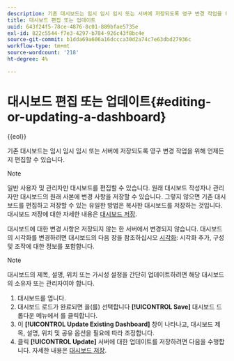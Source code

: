 ```yaml
---
description: 기존 대시보드는 임시 임시 임시 또는 서버에 저장되도록 영구 변경 작업을 위해 언제든지 편집할 수 있습니다.
title: 대시보드 편집 또는 업데이트
uuid: 643f24f5-78ce-4876-8c01-889bfae5735e
exl-id: 822c5544-f7e3-4297-b784-926c43f8bc4e
source-git-commit: b1dda69a606a16dccca30d2a74c7e63dbd27936c
workflow-type: tm+mt
source-wordcount: '218'
ht-degree: 4%

---
```


# 대시보드 편집 또는 업데이트{#editing-or-updating-a-dashboard}

{{eol}}

기존 대시보드는 임시 임시 임시 또는 서버에 저장되도록 영구 변경 작업을 위해 언제든지 편집할 수 있습니다.

>[!NOTE]
>
>일반 사용자 및 관리자만 대시보드를 편집할 수 있습니다. 원래 대시보드 작성자나 관리자만 대시보드의 원래 사본에 변경 사항을 저장할 수 있습니다. 그렇지 않으면 기존 대시보드를 편집하고 저장할 수 있는 유일한 방법은 복사한 대시보드를 저장하는 것입니다. 대시보드 저장에 대한 자세한 내용은 [대시보드 저장](../../../home/c-adobe-data-workbench-dashboard/c-dashboards/t-saving-a-dashboard.md#task-4132cf487bc640149c91afd0b7b0701e).

대시보드에 대한 변경 사항은 저장되지 않는 한 서버에서 변경되지 않습니다. 대시보드의 시각화를 변경하려면 대시보드의 다음 장을 참조하십시오 [시각화](../../../home/c-adobe-data-workbench-dashboard/c-visualizations/c-visualizations.md#concept-426ed20f270f4be48ecc3574f3078d8e): 시각화 추가, 구성 및 조작에 대한 정보를 포함합니다.

>[!NOTE]
>
>대시보드의 제목, 설명, 위치 또는 가시성 설정을 간단히 업데이트하려면 해당 대시보드의 소유자 또는 관리자여야 합니다.

1. 대시보드를 엽니다.
1. 대시보드 로드가 완료되면 을(를) 선택합니다 **[!UICONTROL Save]** 대시보드 드롭다운 메뉴에서 를 클릭합니다.
1. 이 **[!UICONTROL Update Existing Dashboard]** 창이 나타나고, 대시보드 제목, 설명, 위치 및 공유 옵션을 필요에 따라 조정합니다.
1. 클릭 **[!UICONTROL Update]** 서버에 대한 업데이트를 저장하려면 다음을 수행합니다. 자세한 내용은 [대시보드 저장](../../../home/c-adobe-data-workbench-dashboard/c-dashboards/t-saving-a-dashboard.md#task-4132cf487bc640149c91afd0b7b0701e).

